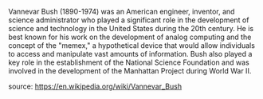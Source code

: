 Vannevar Bush (1890-1974) was an American engineer, inventor, and science administrator who played a significant role in the development of science and technology in the United States during the 20th century. He is best known for his work on the development of analog computing and the concept of the "memex," a hypothetical device that would allow individuals to access and manipulate vast amounts of information. Bush also played a key role in the establishment of the National Science Foundation and was involved in the development of the Manhattan Project during World War II.

source: https://en.wikipedia.org/wiki/Vannevar_Bush